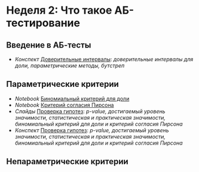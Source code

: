 # Неделя 2: Что такое АБ-тестирование
## Введение в АБ-тесты
 * _Конспект_ [Доверительные интервалы](week_1/materials/1-1.Doveritelnye_intervaly.pdf): _доверительные интервалы для доли, параметрические методы, бутстреп_

## Параметрические критерии
 * _Notebook_ [Биномиальный критерий для доли](week_1/notebooks/stat.binomial_test_with_plots.ipynb)
 * _Notebook_ [Критерий согласия Пирсона](week_1/notebooks/stat.hi2_test.ipynb)
 * _Слайды_ [Проверка гипотез](week_1/materials/1.3.Proverka_gipotez_slides.pdf): _p-value, достигаемый уровень значимости, статистическая и практическая значимости, биномиальный критерий для доли и критерий согласия Пирсона_
 * _Конспект_ [Проверка гипотез](week_1/materials/1-2.Proverka_gypotez.pdf.pdf): _p-value, достигаемый уровень значимости, статистическая и практическая значимости, биномиальный критерий для доли и критерий согласия Пирсона_

## Непараметрические критерии

